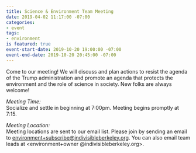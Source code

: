 ```yaml
---
title: Science & Environment Team Meeting
date: 2019-04-02 11:17:00 -07:00
categories:
- event
tags:
- environment
is featured: true
event-start-date: 2019-10-20 19:00:00 -07:00
event-end-date: 2019-10-20 20:45:00 -07:00
---
```


Come to our meeting! We will discuss and plan actions to resist the agenda of the Trump administration and promote an agenda that protects the environment and the role of science in society. New folks are always welcome!

*Meeting Time:*  
Socialize and settle in beginning at 7:00pm.  Meeting begins promptly at 7:15.

*Meeting Location:*  
Meeting locations are sent to our email list. Please join by sending an email to <environment+subscribe@indivisibleberkeley.org>. You can also email team leads at <environment+owner 
@indivisibleberkeley.org>.